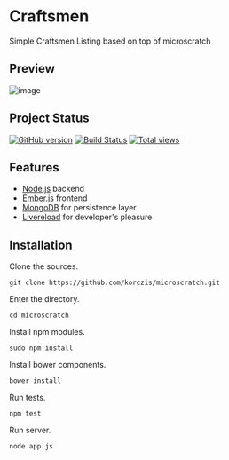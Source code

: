 # Craftsmen

Simple Craftsmen Listing based on top of microscratch

## Preview

![image](https://raw2.github.com/pavelbinar/craftsmen/homepage/preview.png)

## Project Status

[![GitHub version](https://badge.fury.io/gh/korczis%2Fmicroscratch.png)](http://badge.fury.io/gh/korczis%2Fmicroscratch)
[![Build Status](https://travis-ci.org/korczis/microscratch.png?branch=master)](https://travis-ci.org/korczis/microscratch)
[![Total views](https://sourcegraph.com/api/repos/github.com/korczis/microscratch/counters/views.png)](https://sourcegraph.com/github.com/korczis/microscratch)

## Features

- [Node.js](http://nodejs.org/) backend
- [Ember.js](http://emberjs.com/) frontend
- [MongoDB](http://www.mongodb.org/) for persistence layer
- [Livereload](http://livereload.com/) for developer's pleasure

## Installation

Clone the sources.

```
git clone https://github.com/korczis/microscratch.git
```

Enter the directory.

```
cd microscratch
```

Install npm modules.

```
sudo npm install
```

Install bower components.

```
bower install
```

Run tests.

```
npm test
```

Run server.

```
node app.js
```
